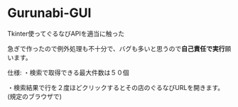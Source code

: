 # Gurunabi-GUI
Tkinter使ってぐるなびAPIを適当に触った

急ぎで作ったので例外処理も不十分で、バグも多いと思うので**自己責任で実行**願います。


仕様:
・検索で取得できる最大件数は５０個

・検索結果で行を２度ほどクリックするとその店のぐるなびURLを開きます。(規定のブラウザで)
